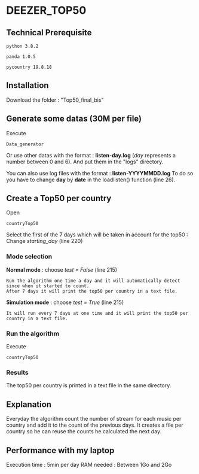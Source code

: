 
# DEEZER_TOP50

## Technical Prerequisite

```
python 3.8.2
```

```
panda 1.0.5
```

```
pycountry 19.8.18
```


## Installation

Download the folder : "Top50_final_bis"

## Generate some datas (30M per file)

Execute 
```
Data_generator
```
Or use other datas with the format : **listen-day.log**    (*day* represents a number between 0 and 6).
And put them in the "logs" directory.

You can also use log files with the format : **listen-YYYYMMDD.log**
To do so you have to change **day** by **date** in the loadlisten() function (line 26).


 ## Create a Top50 per country
 Open 
 ```
countryTop50
```

Select the first of the 7 days which will be taken in account for the top50 :
Change *starting_day* (line 220)


### Mode selection

**Normal mode** : choose *test = False* (line 215)
```
Run the algorithm one time a day and it will automatically detect since when it started to count.
After 7 days it will print the top50 per country in a text file.
```

**Simulation mode** : choose *test = True* (line 215)
```
It will run every 7 days at one time and it will print the top50 per country in a text file.
```

### Run the algorithm
Execute
```
countryTop50
```

### Results
The top50 per country is printed in a text file in the same directory.


## Explanation

Everyday the algorithm count the number of stream for each music per country and add it to the count of the previous days.
It creates a file per country so he can reuse the counts he calculated the next day.

## Performance with my laptop
Execution time : 5min per day
RAM needed : Between 1Go and 2Go


